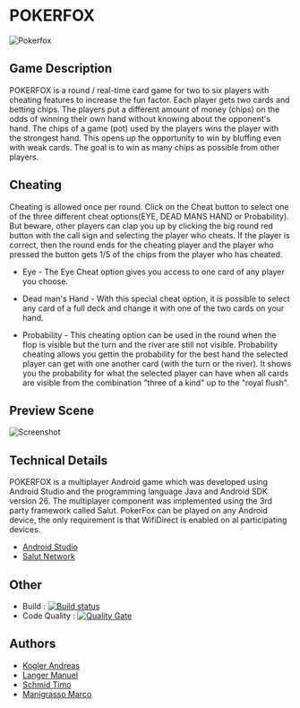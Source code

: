 # POKERFOX
![Pokerfox](https://github.com/mamanigrasso/PartyPoker/blob/master/app/src/main/res/drawable-xxhdpi/fox.png)

## Game Description


POKERFOX is a round / real-time card game for two to six players with cheating features to increase the fun factor. 
Each player gets two cards and betting chips. The players put a different amount of money (chips) on the odds of winning 
their own hand without knowing about the opponent's hand. The chips of a game (pot) used by the players wins the player with 
the strongest hand. This opens up the opportunity to win by bluffing even with weak cards. 
The goal is to win as many chips as possible from other players.

## Cheating

Cheating is allowed once per round. Click on the Cheat button to select one of the three different cheat options(EYE, DEAD MANS HAND or Probability).
But beware, other players can clap you up by clicking the big round red button with the call sign and selecting the player who cheats.
If the player is correct, then the round ends for the cheating player and the player who pressed the button gets 1/5 of the chips from the player who has cheated.

* Eye - The Eye Cheat option gives you access to one card of any player you choose.

* Dead man's Hand - With this special cheat option, it is possible to select any card of a full deck and change it with one of the two cards on your hand.

* Probability - This cheating option can be used in the round when the flop is visible but the turn and the river are still not visible. Probability cheating allows you gettin the probability for the best hand the selected player can get with one another card (with the turn or the river). It shows you the probability for what the selected player can have when all cards are visible from the combination "three of a kind" up to the "royal flush".

## Preview Scene

![Screenshot](https://user-images.githubusercontent.com/37117215/41621921-5c842cea-740e-11e8-86eb-37aca6399de9.JPG)


## Technical Details

POKERFOX is a multiplayer Android game which was developed using Android Studio and the programming language
Java and Android SDK version 26. The multiplayer component was implemented using the 3rd party framework called Salut.
PokerFox can be played on any Android device, the only requirement is that WifiDirect is enabled on al participating devices.

* [Android Studio](https://developer.android.com/studio/) 
* [Salut Network](https://salut-a-toi.org/)

## Other

* Build : [![Build status](https://travis-ci.com/mamanigrasso/PartyPoker.svg?branch=master)](https://travis-ci.com/mamanigrasso/PartyPoker) 
* Code Quality : [![Quality Gate](https://sonarcloud.io/api/project_badges/measure?project=com.sonarqube.examples.standard-sqscanner-travis-project&metric=alert_status)](https://sonarcloud.io/dashboard/index/com.sonarqube.examples.standard-sqscanner-travis-project)

## Authors

* [Kogler Andreas](https://github.com/andreaskog/)
* [Langer Manuel](https://github.com/manlanger/)
* [Schmid Timo](https://github.com/dalton666/)
* [Manigrasso Marco](https://github.com/mamanigrasso/)
